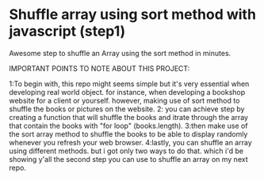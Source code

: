 # Shuffle array using sort method with javascript (step1)
Awesome step to shuffle an Array using the sort method in minutes.

IMPORTANT POINTS TO NOTE ABOUT THIS PROJECT:

1:To begin with, this repo might seems simple but it's very essential when developing real world object. for instance, when developing a bookshop website for a client or yourself. however, making use of sort method to shuffle the books or pictures on the website.
2: you can achieve step by creating a function that will shuffle the books and itrate through the array that contain the books with "for loop" (books.length).
3:then make use of the sort array method to shuffle the books to be able to display randomly whenever you refresh your web browser.
4:lastly, you can shuffle an array using different methods. but i got only two ways to do that. which i'd be showing y'all the second step you can use to shuffle an array on my next repo. 



 
